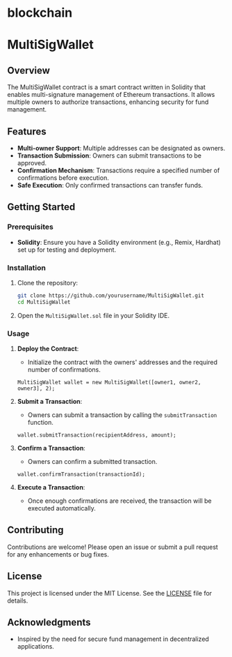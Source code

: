 # blockchain
# MultiSigWallet

## Overview
The MultiSigWallet contract is a smart contract written in Solidity that enables multi-signature management of Ethereum transactions. It allows multiple owners to authorize transactions, enhancing security for fund management.

## Features
- **Multi-owner Support**: Multiple addresses can be designated as owners.
- **Transaction Submission**: Owners can submit transactions to be approved.
- **Confirmation Mechanism**: Transactions require a specified number of confirmations before execution.
- **Safe Execution**: Only confirmed transactions can transfer funds.

## Getting Started

### Prerequisites
- **Solidity**: Ensure you have a Solidity environment (e.g., Remix, Hardhat) set up for testing and deployment.

### Installation
1. Clone the repository:
   ```bash
   git clone https://github.com/yourusername/MultiSigWallet.git
   cd MultiSigWallet
   ```

2. Open the `MultiSigWallet.sol` file in your Solidity IDE.

### Usage
1. **Deploy the Contract**:
   - Initialize the contract with the owners' addresses and the required number of confirmations.
   ```solidity
   MultiSigWallet wallet = new MultiSigWallet([owner1, owner2, owner3], 2);
   ```

2. **Submit a Transaction**:
   - Owners can submit a transaction by calling the `submitTransaction` function.
   ```solidity
   wallet.submitTransaction(recipientAddress, amount);
   ```

3. **Confirm a Transaction**:
   - Owners can confirm a submitted transaction.
   ```solidity
   wallet.confirmTransaction(transactionId);
   ```

4. **Execute a Transaction**:
   - Once enough confirmations are received, the transaction will be executed automatically.

## Contributing
Contributions are welcome! Please open an issue or submit a pull request for any enhancements or bug fixes.

## License
This project is licensed under the MIT License. See the [LICENSE](LICENSE) file for details.

## Acknowledgments
- Inspired by the need for secure fund management in decentralized applications.
